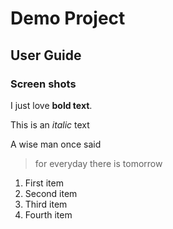 # Demo Project
## User Guide
### Screen shots
I just love **bold text**.

This is an *italic* text

A wise man once said
>for everyday there is tomorrow

1. First item
2. Second item
3. Third item
4. Fourth item
